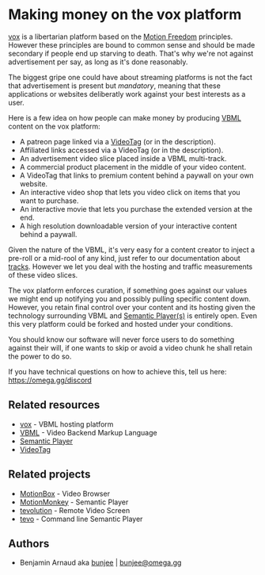 # Making money on the vox platform

[vox](https://vox.omega.gg/about/instance) is a libertarian platform based on the [Motion Freedom](https://omega.gg/about/MotionFreedom)
principles. However these principles are bound to common sense and should be made secondary if
people end up starving to death. That's why we're not against advertisement per say, as long as
it's done reasonably.

The biggest gripe one could have about streaming platforms is not the fact that advertisement is
present but *mandatory*, meaning that these applications or websites deliberatly work against your
best interests as a user.

Here is a few idea on how people can make money by producing [VBML](https://omega.gg/VBML) content
on the vox platform:
- A patreon page linked via a [VideoTag](https://omega.gg/about/VideoTag) (or in the description).
- Affiliated links accessed via a VideoTag (or in the description).
- An advertisement video slice placed inside a VBML multi-track.
- A commercial product placement in the middle of your video content.
- A VideoTag that links to premium content behind a paywall on your own website.
- An interactive video shop that lets you video click on items that you want to purchase.
- An interactive movie that lets you purchase the extended version at the end.
- A high resolution downloadable version of your interactive content behind a paywall.

Given the nature of the VBML, it's very easy for a content creator to inject a pre-roll or a
mid-rool of any kind, just refer to our documentation about [tracks](https://omega.gg/VBML/track).
However we let you deal with the hosting and traffic measurements of these video slices.

The vox platform enforces curation, if something goes against our values we might end up notifying
you and possibly pulling specific content down. However, you retain final control over your content
and its hosting given the technology surrounding VBML and [Semantic Player(s)](https://omega.gg/about/SemanticPlayer)
is entirely open. Even this very platform could be forked and hosted under your conditions.

You should know our software will never force users to do something against their will, if one
wants to skip or avoid a video chunk he shall retain the power to do so.

If you have technical questions on how to achieve this, tell us here: https://omega.gg/discord

## Related resources

- [vox](../README.md) - VBML hosting platform
- [VBML](https://omega.gg/VBML) - Video Backend Markup Language
- [Semantic Player](https://omega.gg/about/SemanticPlayer)
- [VideoTag](https://omega.gg/about/VideoTag)

## Related projects

- [MotionBox](https://omega.gg/MotionBox/sources) - Video Browser
- [MotionMonkey](https://omega.gg/MotionMonkey) - Semantic Player
- [tevolution](https://omega.gg/tevolution) - Remote Video Screen
- [tevo](https://omega.gg/tevo) - Command line Semantic Player

## Authors

- Benjamin Arnaud aka [bunjee](https://bunjee.me) | <bunjee@omega.gg>
